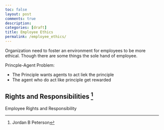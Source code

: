 ```yaml
---
toc: false
layout: post
comments: true
description:
categories: [draft]
title: Employee Ethics
permalink: /employee_ethics/
---
```



Organization need to foster an environment for employees to be more ethical. Though there are some things the sole hand of employee.

Princple-Agent Problem:
- The Principle wants agents to act liek the principle
- The agent who do act like principle get rewarded


## Rights and Responsibilities [^4]

Employee Rights and Responsibility

[^1]: Simon Sinek
[^2]: Mark Manson
[^3]: Shwetabh Gangwar
[^4]: Jordan B Peterson
[^5]: Elon Musk
[^6]: Jocko Willink
[^7]: Naval Ravikant 
https://nav.al/finally-wealthy
[^8]: Peter Theil